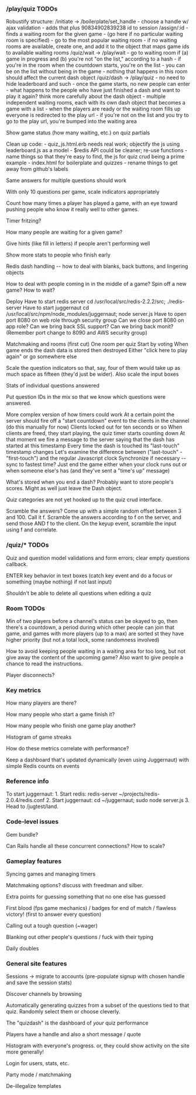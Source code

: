 ### /play/quiz TODOs ###

Robustify structure:
	/initiate -> /boilerplate/set_handle
		- choose a handle w/ ajax validation
		- adds that plus 90834902839238 id to session
	/assign/:id
		- finds a waiting room for the given game
		- (go here if no particular waiting room is specified)
		- go to the most popular waiting room
		- if no waiting rooms are available, create one, and add it to the object that maps game ids to available waiting rooms
	/quiz/wait -> /play/wait
		- go to waiting room if (a) game in progress and (b) you're not "on the list," according to a hash
		- if you're in the room when the countdown starts, you're on the list
		- you can be on the list without being *in* the game
		- nothing that happens in this room should affect the current dash object
	/quiz/dash -> /play/quiz
		- no need to hide leaderboard and such
		- once the game starts, no new people can enter
		- what happens to the people who have just finished a dash and want to play it again?
	think more carefully about the dash object
		- multiple independent waiting rooms, each with its own dash object that becomes a game with a list
		- when the players are ready or the waiting room fills up everyone is redirected to the play url
		- if you're not on the list and you try to go to the play url, you're bumped into the waiting area
		
Show game status (how many waiting, etc.) on quiz partials

Clean up code:
	- quiz_js.html.erb needs real work; objectify the js using leaderboard.js as a model
	- $redis API could be cleaner; re-use functions
	- name things so that they're easy to find, the js for quiz crud being a prime example
	- index.html for boilerplate and quizzes
	- rename things to get away from github's labels
	
Same answers for multiple questions should work

With only 10 questions per game, scale indicators appropriately

Count how many times a player has played a game, with an eye toward pushing people who know it really well to other games.

Timer fritzing?

How many people are waiting for a given game?

Give hints (like fill in letters) if people aren't performing well

Show more stats to people who finish early

Redis dash handling -- how to deal with blanks, back buttons, and lingering objects

How to deal with people coming in in the middle of a game? Spin off a new game? How to wait?

Deploy
	Have to start redis server
		cd /usr/local/src/redis-2.2.2/src; ./redis-server 
	Have to start juggernaut
		cd /usr/local/src/npm/node_modules/juggernaut; node server.js
	Have to open port 8080 on web role through security group
	Can we close port 8080 on app role?
	Can we bring back SSL support?
	Can we bring back monit? (Remember port change to 8090 and AWS security group)

Matchmaking and rooms (first cut)
	One room per quiz
	Start by voting
	When game ends the dash data is stored then destroyed
	Either "click here to play again" or go somewhere else
	
Scale the question indicators so that, say, four of them would take up as much space as fifteen (they'd just be wider).
	Also scale the input boxes

Stats of individual questions answered

Put question IDs in the mix so that we know which questions were answered.

More complex version of how timers could work
	At a certain point the server should fire off a "start countdown" event to the clients in the channel (do this manually for now)
	Clients locked out for ten seconds or so
	When clients are freed, they start playing, the quiz timer starts counting down
	At that moment we fire a message to the server saying that the dash has started at this timestamp
	Every time the dash is touched its "last-touch" timestamp changes
	Let's examine the difference between ("last-touch" - "first-touch") and the regular Javascript clock
	Synchronize if necessary -- sync to fastest time?
	Just end the game either when your clock runs out or when someone else's has (and they've sent a "time's up" message)

What's stored when you end a dash?
	Probably want to store people's scores. Might as well just leave the Dash object.

Quiz categories are not yet hooked up to the quiz crud interface.

Scramble the answers?
	Come up with a simple random offset between 3 and 100. Call it f.
	Scramble the answers according to f on the server, and send those
	AND f to the client. On the keyup event, scramble the input using f
	and correlate.

### /quiz/* TODOs ###

Quiz and question model validations and form errors; clear empty questions callback.

ENTER key behavior in text boxes (catch key event and do a focus or something (maybe nothing) if not last input)

Shouldn't be able to delete all questions when editing a quiz

### Room TODOs ###

Min of two players before a channel's status can be okayed to go, then there's a countdown, a period during which other people can join that game, and games with more players (up to a max) are sorted st they have higher priority (but not a total lock, some randomness involved)

How to avoid keeping people waiting in a waiting area for too long, but not give away the content of the upcoming game? Also want to give people a chance to read the instructions.

Player disconnects?

### Key metrics ###

How many players are there?

How many people who start a game finish it?

How many people who finish one game play another?

Histogram of game streaks

How do these metrics correlate with performance?

Keep a dashboard that's updated dynamically (even using Juggernaut) with simple Redis counts on events

### Reference info ###

To start juggernaut:
	1. Start redis: redis-server ~/projects/redis-2.0.4/redis.conf
	2. Start juggernaut: cd ~/juggernaut; sudo node server.js
	3. Head to /jugtest/land.

### Code-level issues ###

Gem bundle?

Can Rails handle all these concurrent connections? How to scale?

### Gameplay features ###

Syncing games and managing timers

Matchmaking options? discuss with freedman and silber.

Extra points for guessing something that no one else has guessed

First blood (fps game mechanics) / badges for end of match / flawless victory! (first to answer every question)

Calling out a tough question (~wager)

Blanking out other people's questions / fuck with their typing

Daily doubles

### General site features ###

Sessions -> migrate to accounts (pre-populate signup with chosen handle and save the session stats)

Discover channels by browsing

Automatically generating quizzes from a subset of the questions tied to that quiz. Randomly select them or choose cleverly.

The "quizdash" is the dashboard of _your_ quiz performance

Players have a handle and also a short message / quote

Histogram with everyone's progress. or, they could show activity on the site more generally!

Login for users, stats, etc.

Party mode / matchmaking

De-illegalize templates